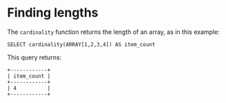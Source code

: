 # Finding lengths<a name="finding-lengths"></a>

The `cardinality` function returns the length of an array, as in this example:

```
SELECT cardinality(ARRAY[1,2,3,4]) AS item_count
```

This query returns:

```
+------------+
| item_count |
+------------+
| 4          |
+------------+
```